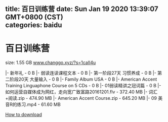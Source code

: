 
title: 百日训练营
date: Sun Jan 19 2020 13:39:07 GMT+0800 (CST)    
categories: baidu
---

# 百日训练营
size: 1.55 GB
 www.changgo.xyz/?s=1caIl4u
 
|- 新年礼 - 0 B
|- 弱读连读课程文本 - 0 B
|- 第一阶段27天 习惯养成 - 0 B
|- 第二阶段20天 大量输入 - 0 B
|- Family Album USA - 0 B
|- American Accent Training Linguaphone Course on 5 CDs - 0 B
|- 01弱读精讲之冠词篇 - 0 B
|- 如何运营自媒体成为网红，走向宽广致富路20161201.flv - 372.40 MB
|- 词汇+阅读.zip - 474.90 MB
|- American Accent Course.zip - 645.20 MB
|- 09 美音R的练习.mp4 - 61.60 MB

[How to download](https://bpcam.bemobtrk.com/go/2ceec3aa-1ca2-46d6-b9ff-aaa5c184517c?jno=2196)